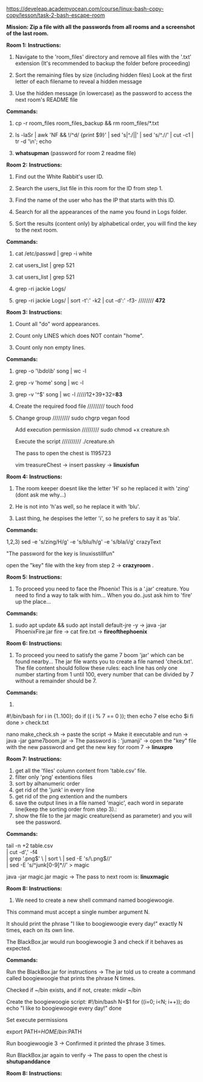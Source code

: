 https://develeap.academyocean.com/course/linux-bash-copy-copy/lesson/task-2-bash-escape-room

**Mission: Zip a file with all the passwords from all rooms and a screenshot of the last room.**



**Room 1:**
**Instructions:**
1) Navigate to the 'room_files' directory and remove all files with the '.txt' extension (It's recommended to backup the folder before proceeding)
   
2) Sort the remaining files by size (including hidden files) Look at the first letter of each filename to reveal a hidden message

3) Use the hidden message (in lowercase) as the password to access the next room's README file

**Commands:**

1) cp -r room_files room_files_backup && rm room_files/*.txt

2) ls -laSr | awk 'NF && !/^d/ {print $9}' | sed 's|^\./||' | sed 's/^\.//' | cut -c1 | tr -d '\n'; echo

3) **whatsupman** (password for room 2 readme file)

   

**Room 2:**
**Instructions:**

1) Find out the White Rabbit's user ID. 

2) Search the users_list file in this room for the ID from step 1.

3) Find the name of the user who has the IP that starts with this ID. 

4) Search for all the appearances of the name you found in Logs folder.

5) Sort the results (content only) by alphabetical order, you will find the key to the next room.

**Commands:**

1) cat /etc/passwd | grep -i white 

2) cat users_list | grep 521

3) cat users_list | grep 521

4) grep -ri jackie Logs/

5) grep -ri jackie Logs/ | sort -t':' -k2 | cut -d':' -f3-        //////// **472**



**Room 3:**
**Instructions:**

1) Count all "do" word appearances.
   
2) Count only LINES which does NOT contain "home".

3) Count only non empty lines.

**Commands:**

1) grep -o '\bdo\b' song | wc -l

2) grep -v 'home' song | wc -l

3) grep -v '^$' song | wc -l            /////12+39+32=**83**

4) Create the required food file /////////   touch food
5) 
   Change group ///////// sudo chgrp vegan food
   
   Add execution permission ///////// sudo chmod +x creature.sh
   
   Execute the script ////////// ./creature.sh
   
   The pass to open the chest is 1195723
   
   vim treasureChest -> insert passkey -> **linuxisfun**


   
 **Room 4:**
**Instructions:**  

1)  The room keeper doesnt like the letter 'H' so he replaced it with 'zing' (dont ask me why...)

2) He is not into 'h'as well, so he replace it with 'blu'.

3) Last thing, he despises the letter 'i', so he prefers to say it as 'bla'.

**Commands:**   

1,2,3) sed -e 's/zing/H/g' -e 's/blu/h/g' -e 's/bla/i/g' crazyText

"The password for the key is linuxisstillfun"

open the "key" file with the key from step 2 -> **crazyroom** .



 **Room 5:**
**Instructions:**  

1) To proceed you need to face the Phoenix! This is a '.jar' creature.
You need to find a way to talk with him...
When you do..just ask him to 'fire' up the place...

**Commands:**   

1) sudo apt update && sudo apt install default-jre -y -> java -jar PhoenixFire.jar fire -> cat fire.txt -> **fireofthephoenix**



  **Room 6:**
**Instructions:**  

1) To proceed you need to satisfy the game 7 boom 'jar' which can be found nearby...
The jar file wants you to create a file named 'check.txt'. 
The file content should follow these rules:
each line has only one number starting from 1 until 100,
every number that can be divided by 7 without a remainder should be 7.

**Commands:** 

1)
#!/bin/bash
for i in {1..100}; do
  if (( i % 7 == 0 )); then
    echo 7
  else
    echo $i
  fi
done > check.txt

nano make_check.sh -> paste the script -> Make it executable and run -> java -jar game7boom.jar -> The password is : 'jumanji' -> open the "key" file with the new password and get the new key for room 7 -> **linuxpro**



  **Room 7:**
**Instructions:** 

1. get all the 'files' column content from 'table.csv' file.
2. filter only 'png' extentions files
3. sort by alhanumeric order
4. get rid of the 'junk' in every line
5. get rid of the png extention and the numbers
6. save the output lines in a file named 'magic', each word in separate line(keep the sorting order from step 3).:
7. show the file to the jar magic creature(send as parameter) and you will see the password.

**Commands:** 

tail -n +2 table.csv \
  | cut -d',' -f4 \
  | grep '\.png$' \
  | sort \
  | sed -E 's/\.png$//' \
  | sed -E 's/^junk[0-9]*//' > magic

java -jar magic.jar magic -> The pass to next room is: **linuxmagic**



  **Room 8:**
**Instructions:** 

1) We need to create a new shell command named boogiewoogie.

This command must accept a single number argument N.

It should print the phrase "I like to boogiewoogie every day!" exactly N times, each on its own line.

The BlackBox.jar would run boogiewoogie 3 and check if it behaves as expected.

**Commands:** 

Run the BlackBox.jar for instructions -> The jar told us to create a command called boogiewoogie that prints the phrase N times.

Checked if ~/bin exists,  and if not, create: mkdir ~/bin

Create the boogiewoogie script:
#!/bin/bash
N=$1
for ((i=0; i<N; i++)); do
  echo "I like to boogiewoogie every day!"
done

Set execute permissions

export PATH=$HOME/bin:$PATH

Run boogiewoogie 3 -> Confirmed it printed the phrase 3 times.

Run BlackBox.jar again to verify -> The pass to open the chest is **shutupanddance**

  **Room 8:**
**Instructions:** 

   








